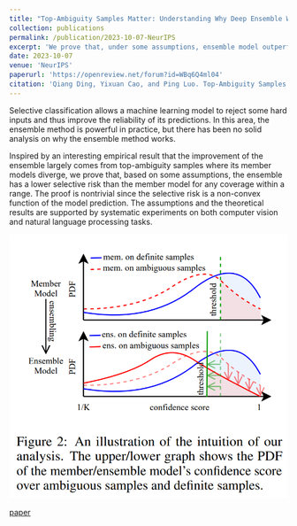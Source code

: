 ```yaml
---
title: "Top-Ambiguity Samples Matter: Understanding Why Deep Ensemble Works in Selective Classification"
collection: publications
permalink: /publication/2023-10-07-NeurIPS
excerpt: 'We prove that, under some assumptions, ensemble model outperforms its members on a range of coverage for selective classification.'
date: 2023-10-07
venue: 'NeurIPS'
paperurl: 'https://openreview.net/forum?id=WBq6Q4ml04'
citation: 'Qiang Ding, Yixuan Cao, and Ping Luo. Top-Ambiguity Samples Matter: Understanding Why Deep Ensemble Works in Selective Classification. In NeurIPS, 2023.'
---
```


Selective classification allows a machine learning model to reject some hard inputs and thus improve the reliability of its predictions. In this area, the ensemble method is powerful in practice, but there has been no solid analysis on why the ensemble method works. 

Inspired by an interesting empirical result that the improvement of the ensemble largely comes from top-ambiguity samples where its member models diverge, we prove that, based on some assumptions, the ensemble has a lower selective risk than the member model for any coverage within a range. The proof is nontrivial since the selective risk is a non-convex function of the model prediction. The assumptions and the theoretical results are supported by systematic experiments on both computer vision and natural language processing tasks.

![An illustration of the intuition of our analysis.](/images/ensemble-selective-classification.png)

[paper](https://openreview.net/forum?id=WBq6Q4ml04)
